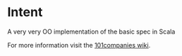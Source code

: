 # Intent
A very very OO implementation of the basic spec in Scala

For more information visit the [101companies wiki](http://www.101companies.org).